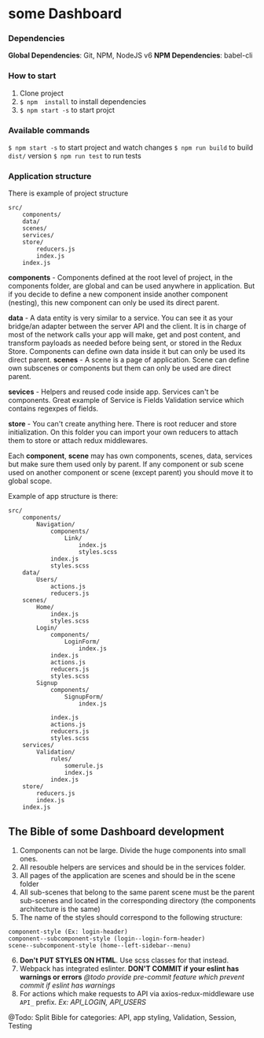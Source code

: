# some Dashboard

### Dependencies
**Global Dependencies**: Git, NPM, NodeJS v6
**NPM Dependencies**: babel-cli

### How to start
1. Clone project
2. `$ npm  install` to install dependencies
3. `$ npm start -s` to start projct

### Available commands

`$ npm start -s` to start project and watch changes
`$ npm run build` to build `dist/` version
`$ npm run test` to run tests

### Application structure

There is example of project structure
```
src/
    components/
    data/
    scenes/
    services/
    store/
        reducers.js
        index.js
    index.js
```

**components** - Components defined at the root level of project, in the components folder, are global and can be used anywhere in  application. But if you decide to define a new component inside another component (nesting), this new component can only be used its direct parent.

**data** - A data entity is very similar to a service. You can see it as your bridge/an adapter between the server API and the client. It is in charge of most of the network calls your app will make, get and post content, and transform payloads as needed before being sent, or stored in the Redux Store. Components can define own data inside it but can only be used its direct parent. 
**scenes** - A scene is a page of application. Scene can define own subscenes or components but them can only be used are direct parent.

**sevices** - Helpers and reused code inside app. Services can't be components. Great example of Service is Fields Validation service which contains regexpes of fields.

**store** - You can't create anything here. There is root reducer and store initialization. On this folder you can import your own reducers to attach them to store or attach redux middlewares. 

Each **component**, **scene** may has own components, scenes, data, services but make sure them used only by parent. If any component or sub scene used on another component or scene (except parent) you should move it to global scope. 

Example of app structure is there: 

```
src/
    components/
        Navigation/
            components/
                Link/
                    index.js
                    styles.scss
            index.js
            styles.scss
    data/
        Users/
            actions.js
            reducers.js
    scenes/
        Home/
            index.js
            styles.scss
        Login/
            components/
                LoginForm/
                    index.js
            index.js
            actions.js
            reducers.js
            styles.scss
        Signup
            components/
                SignupForm/
                    index.js
                    
            index.js
            actions.js
            reducers.js
            styles.scss
    services/
        Validation/
            rules/
                somerule.js
                index.js
            index.js
    store/
        reducers.js
        index.js
    index.js
```

## The Bible of some Dashboard development

1. Components can not be large. Divide the huge components into small ones.
2. All resouble helpers are services and should be in the services folder.
3. All pages of the application are scenes and should be in the scene folder
4. All sub-scenes that belong to the same parent scene must be the parent sub-scenes and located in the corresponding directory (the components architecture is the same)
5. The name of the styles should correspond to the following structure:
```
component-style (Ex: login-header)
component--subcomponent-style (login--login-form-header)
scene--subcomponent-style (home--left-sidebar--menu)
```
6. **Don't PUT STYLES ON HTML**. Use scss classes for that instead. 
7. Webpack has integrated eslinter. **DON'T COMMIT if your eslint has warnings or errors** _@todo provide pre-commit feature which prevent commit if eslint has warnings_
8. For actions which make requests to API via axios-redux-middleware use `API_` prefix. _Ex: API_LOGIN, API_USERS_

@Todo: Split Bible for categories: API, app styling, Validation, Session, Testing
